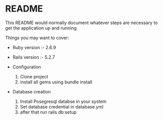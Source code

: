 # README

This README would normally document whatever steps are necessary to get the
application up and running.

Things you may want to cover:

* Ruby version :- 2.6.9
* Rails version :-  5.2.7

* Configuration
  1) Clone project
  2) install all gems using bundle install


* Database creation
  1) Install Posegresql databse in your system
  2) Set database credential in database.yml 
  3) after that run rails db:setup

